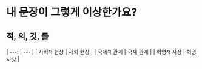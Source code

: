 # 내 문장이 그렇게 이상한가요?

## 적, 의, 것, 들

| ---:          | ---       |
| 사회`적` 현상 | 사회 현상 |
| 국제`적` 관계 | 국제 관계 |
| 혁명`적` 사상 | 혁명 사상 |
